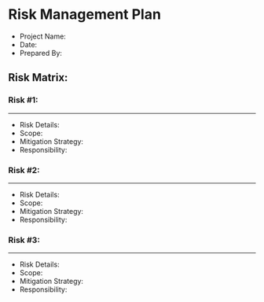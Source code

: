 # Risk Management Plan
- Project Name: 
- Date: 
- Prepared By: 
## Risk Matrix:
### Risk #1: 
---
- Risk Details: 
- Scope: 
- Mitigation Strategy: 
- Responsibility: 
### Risk #2: 
---
- Risk Details: 
- Scope: 
- Mitigation Strategy: 
- Responsibility: 
### Risk #3: 
---
- Risk Details: 
- Scope: 
- Mitigation Strategy: 
- Responsibility: 